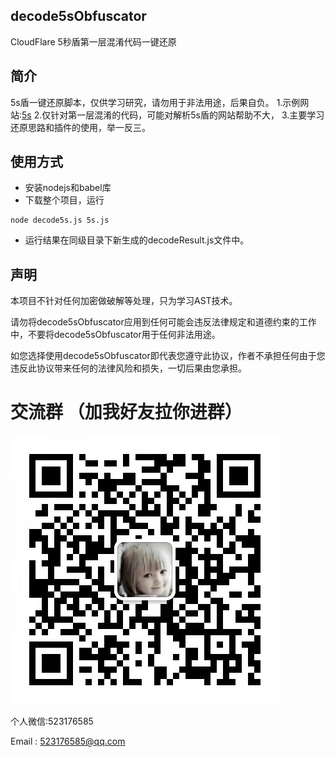 ## decode5sObfuscator
CloudFlare 5秒盾第一层混淆代码一键还原

## 简介

5s盾一键还原脚本，仅供学习研究，请勿用于非法用途，后果自负。
1.示例网站:[5s]([https://github.com/cilame/v_jstools](https://www.e-food.gr/))
2.仅针对第一层混淆的代码，可能对解析5s盾的网站帮助不大，
3.主要学习还原思路和插件的使用，举一反三。

## 使用方式

+ 安装nodejs和babel库
+ 下载整个项目，运行
```shell
node decode5s.js 5s.js
```

+ 运行结果在同级目录下新生成的decodeResult.js文件中。


## 声明

本项目不针对任何加密做破解等处理，只为学习AST技术。

请勿将decode5sObfuscator应用到任何可能会违反法律规定和道德约束的工作中，不要将decode5sObfuscator用于任何非法用途。

如您选择使用decode5sObfuscator即代表您遵守此协议，作者不承担任何由于您违反此协议带来任何的法律风险和损失，一切后果由您承担。



# 交流群 （加我好友拉你进群）

![Test](https://github.com/Tsaiboss/ControlFlow/blob/main/QR%20code/%E5%BE%AE%E4%BF%A1%E5%8F%B7.jpg) 

个人微信:523176585

Email : 523176585@qq.com

